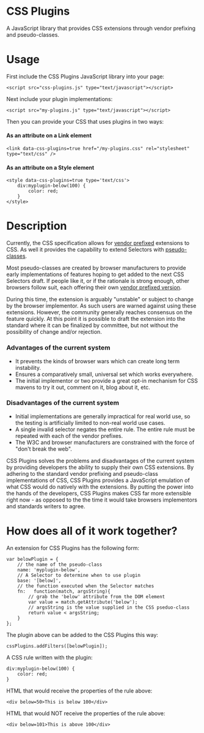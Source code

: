 CSS Plugins
=========
A JavaScript library that provides CSS extensions through vendor prefixing and pseudo-classes.

Usage
=====
First include the CSS Plugins JavaScript library into your page:

	<script src="css-plugins.js" type="text/javascript"></script>
	
Next include your plugin implementations:

	<script src="my-plugins.js" type="text/javascript"></script>

Then you can provide your CSS that uses plugins in two ways:

#### As an attribute on a Link element

	<link data-css-plugins=true href="/my-plugins.css" rel="stylesheet" type="text/css" />

#### As an attribute on a Style element

	<style data-css-plugins=true type='text/css'>
		div:myplugin-below(100) {
			color: red;
		}
	</style>
	
Description
===========
Currently, the CSS specification allows for [vendor prefixed](http://www.w3.org/TR/CSS2/syndata.html#vendor-keywords) extensions
to CSS. As well it provides the capability to extend Selectors with [pseudo-classes](http://www.w3.org/TR/CSS2/selector.html#pseudo-class-selectors).  

Most pseudo-classes are created by browser manufacturers to provide early implementations of features hoping to get added to the next CSS Selectors draft. If people like it, or if the rationale is strong enough, other browsers follow suit, each offering their own [vendor prefixed version](http://www.w3.org/TR/CSS21/syndata.html#vendor-keyword-history).

During this time, the extension is arguably "unstable" or subject to change by the browser implementor. As such users are warned against using these extensions. However, the community generally reaches consensus on the feature quickly. At this point it is possible to draft the extension into the standard where it can be finalized by committee, but not without the possibility of change and/or rejection.

### Advantages of the current system
* It prevents the kinds of browser wars which can create long term instability.
* Ensures a comparatively small, universal set which works everywhere.
* The initial implementor or two provide a great opt-in mechanism for CSS mavens to try it out, comment on it, blog about it, etc.

### Disadvantages of the current system
* Initial implementations are generally impractical for real world use, so the testing is artificially limited to non-real world use cases.
* A single invalid selector negates the entire rule. The entire rule must be repeated with each of the vendor prefixes.
* The W3C and browser manufacturers are constrained with the force of "don't break the web".

CSS Plugins solves the problems and disadvantages of the current system by providing developers the ability to supply their own CSS extensions. By adhering to the standard vendor prefixing and pseudo-class implementations of CSS, CSS Plugins provides a JavaScript emulation of what CSS would do natively with the extensions. By putting the power into the hands of the developers, CSS Plugins makes CSS far more extensible right now - as opposed to the the time it would take browsers implementors and standards writers to agree.

How does all of it work together?
============================================

An extension for CSS Plugins has the following form:

	var belowPlugin = {
		// the name of the pseudo-class  
		name: 'myplugin-below', 
		// A Selector to determine when to use plugin
		base: '[below]',
		// the function executed when the Selector matches 
		fn:   function(match, argsString){
			// grab the 'below' attribute from the DOM element
			var value = match.getAttribute('below');
			// argsString is the value supplied in the CSS pseduo-class
			return value < argsString;
		}
	};

The plugin above can be added to the CSS Plugins this way:

	cssPlugins.addFilters([belowPlugin]);
	
A CSS rule written with the plugin:

	div:myplugin-below(100) {
		color: red;
	}

HTML that would receive the properties of the rule above:

	<div below=50>This is below 100</div>

HTML that would NOT receive the properties of the rule above:

	<div below=101>This is above 100</div>